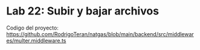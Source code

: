 # Lab 22: Subir y bajar archivos
Codigo del proyecto: https://github.com/RodrigoTeran/natgas/blob/main/backend/src/middlewares/multer.middleware.ts